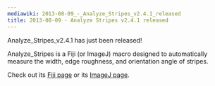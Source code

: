 ```yaml
---
mediawiki: 2013-08-09_-_Analyze_Stripes_v2.4.1_released
title: 2013-08-09 - Analyze Stripes v2.4.1 released
---
```


Analyze\_Stripes\_v2.4.1 has just been released!

Analyze\_Stripes is a Fiji (or ImageJ) macro designed to automatically measure the width, edge roughness, and orientation angle of stripes.

Check out its [Fiji page](https://fiji.sc/Analyze_Stripes) or its [ImageJ page](http://imagejdocu.tudor.lu/doku.php?id=macro:analyze_stripes).


